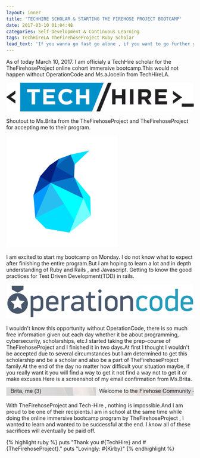 ```yaml
---
layout: inner
title: 'TECHHIRE SCHOLAR & STARTING THE FIREHOSE PROJECT BOOTCAMP'
date: 2017-03-10 01:04:48
categories: Self-Development & Continuous Learning
tags: TechHireLA TheFirehoseProject Ruby Scholar
lead_text: 'If you wanna go fast go alone , if you want to go further go with a team.'
---
```


As of today March 10, 2017. I am officialy a TechHire scholar for the TheFirehoseProject online cohort immersive bootcamp.This would not happen without OperationCode and Ms.aJocelin from TechHireLA.

![](assets/images/techhire.png)

Shoutout to Ms.Brita from the TheFirehoseProject and TheFirehoseProject for accepting me to their program.

![](assets/images/firehose.png)

I am excited to start my bootcamp on Monday. I do not know what to expect after finishing the entire program.But I am hoping to learn a lot and in depth understanding of Ruby and Rails , and Javascript. Getting to know the good practices for Test Driven Development(TDD) in rails.

![](assets/images/opcode.png)

I wouldn't know this opportunity without OperationCode, there is so much free information given out each day whether it be about programming, cybersecurity, scholarships, etc.I started taking the prep-course of TheFirehoseProject and I finished it in two days.At first I thought I wouldn't be accepted due to several circumstances but I am determined to get this scholarship and be a scholar and also be a part of TheFirehoseProject family.At the end of the day no matter how difficult your situation maybe, if you really want it you will find a way to get it not find a way not to get it or make excuses.Here is a screenshot of my email confirmation from Ms.Brita.

![](assets/images/confirmation.png)

With TheFirehoseProject and Tech-Hire , nothing is impossible.And I am proud to be one of their recipients.I am in school at the same time while doing the online immersive bootcamp program by TheFirehoseProject , I wanted to learn and wanted to be successful at the end. I know all of these sacrifices will eventually be paid off.

{% highlight ruby %}
    puts "Thank you #{TechHire} and #{TheFirehoseProject}."
    puts "Lovingly: #{Kirby}"
{% endhighlight %}
